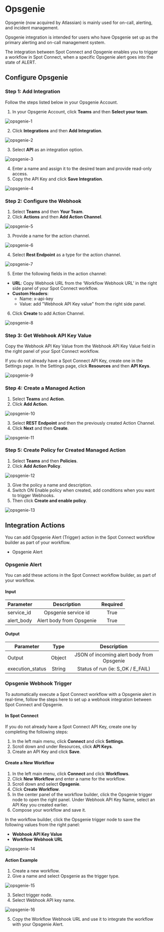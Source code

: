 # Opsgenie

Opsgenie (now acquired by Atlassian) is mainly used for on-call, alerting, and incident management. 

Opsgenie integration is intended for users who have Opsgenie set up as the primary alerting and on-call management system. 

The integration between Spot Connect and Opsgenie enables you to trigger a workflow in Spot Connect, when a specific Opsgenie alert goes into the state of ALERT. 

## Configure Opsgenie  

### Step 1: Add Integration 

Follow the steps listed below in your Opsgenie Account. 

1. In your Opsgenie Account, click **Teams** and then **Select your team**.  

![opsgenie-1](https://github.com/spotinst/help/assets/106514736/d08f7c6d-e85e-43b3-9727-7e593c9c8ab6)

2. Click **Integrations** and then **Add Integration**. 

![opsgenie-2](https://github.com/spotinst/help/assets/106514736/cd886c6b-ce13-4ec3-9333-912847bda49d)

3. Select **API** as an integration option. 

![opsgenie-3](https://github.com/spotinst/help/assets/106514736/6275e094-665c-45ff-b4d2-33de51f138c1)

4. Enter a name and assign it to the desired team and provide read-only access. 
5. Copy the API Key and click **Save Integration**. 

![opsgenie-4](https://github.com/spotinst/help/assets/106514736/05ec3982-6803-4d41-9498-876c0b04967a)

### Step 2: Configure the Webhook 

1. Select **Teams** and then **Your Team**. 
2. Click **Actions** and then **Add Action Channel**. 

![opsgenie-5](https://github.com/spotinst/help/assets/106514736/da900f6b-1d3c-4f6e-9573-312d31897715) 

3. Provide a name for the action channel. 

![opsgenie-6](https://github.com/spotinst/help/assets/106514736/55faf35c-0833-44f1-8129-3a90994ad907) 

4. Select **Rest Endpoint** as a type for the action channel. 

![opsgenie-7](https://github.com/spotinst/help/assets/106514736/1106f1d6-11a9-4ab0-b3ba-36e28609131b)

5. Enter the following fields in the action channel: 

* **URL**: Copy Webhook URL from the ‘Workflow Webhook URL’ in the right side panel of your Spot Connect workflow. 
* **Custom Headers**: 
  - Name: x-api-key 
  - Value: add "Webhook API Key value" from the right side panel. 
6. Click **Create** to add Action Channel. 

![opsgenie-8](https://github.com/spotinst/help/assets/106514736/ae0e3b6a-d3b7-4f22-aa3e-72afb41ae51e)

### Step 3: Get Webhook API Key Value 

Copy the Webhook API Key Value from the Webhook API Key Value field in the right panel of your Spot Connect workflow.  

If you do not already have a Spot Connect API Key, create one in the Settings page. In the Settings page, click **Resources** and then **API Keys**. 

![opsgenie-9](https://github.com/spotinst/help/assets/106514736/62a0eba7-2d32-46c7-adb5-982ab5785d59)

### Step 4: Create a Managed Action 

1. Select **Teams** and **Action**.  
2. Click **Add Action**. 

![opsgenie-10](https://github.com/spotinst/help/assets/106514736/a595b003-d185-475a-87f3-45373a7f55ca)

3. Select **REST Endpoint** and then the previously created Action Channel.  
4. Click **Next** and then **Create**.  

![opsgenie-11](https://github.com/spotinst/help/assets/106514736/2a25f7f7-e733-444e-aa73-bbb8576a0a92)

### Step 5: Create Policy for Created Managed Action 

1. Select **Teams** and then **Policies**. 
2. Click **Add Action Policy**.  

![opsgenie-12](https://github.com/spotinst/help/assets/106514736/083228b7-47f4-4b94-8409-701067a154bd)

3. Give the policy a name and description.  
4. Switch ON Enable policy when created, add conditions when you want to trigger Webhooks. 
5. Then click **Create and enable policy**. 

![opsgenie-13](https://github.com/spotinst/help/assets/106514736/8a78fc60-834f-4522-b4f8-4fa1e77b1f2c)

## Integration Actions  

You can add Opsgenie Alert (Trigger) action in the Spot Connect workflow builder as part of your workflow. 

* Opsgenie Alert 

### Opsgenie Alert 

You can add these actions in the Spot Connect workflow builder, as part of your workflow. 

#### Input  

|       Parameter  |            Description        |      Required  |
|------------------|:-----------------------------:|:--------------:|
|      service_id  |     Opsgenie service id       |     True       |
|      alert_body  |     Alert body from Opsgenie  |     True       |

#### Output  

|       Parameter        |       Type  |                     Description                |
|------------------------|:-----------:|:----------------------------------------------:|
|      Output            |     Object  |     JSON of incoming alert body from Opsgenie  |
|      execution_status  |     String  |     Status of run (ie: S_OK / E_FAIL)          |

### Opsgenie Webhook Trigger 

To automatically execute a Spot Connect workflow with a Opsgenie alert in real-time, follow the steps here to set up a webhook integration between Spot Connect and Opsgenie. 

#### In Spot Connect 

If you do not already have a Spot Connect API Key, create one by completing the following steps: 

1. In the left main menu, click **Connect** and click **Settings**. 
2. Scroll down and under Resources, click **API Keys**. 
3. Create an API Key and click **Save**. 

#### Create a New Workflow 

1. In the left main menu, click **Connect** and click **Workflows**. 
2. Click **New Workflow** and enter a name for the workflow. 
3. Scroll down and select **Opsgenie**. 
4. Click **Create Workflow**. 
5. In the center panel of the workflow builder, click the Opsgenie trigger node to open the right panel. Under Webhook API Key Name, select an API Key you created earlier. 
3. Compose your workflow and save it. 

In the workflow builder, click the Opsgenie trigger node to save the following values from the right panel:  

* **Webhook API Key Value** 
* **Workflow Webhook URL** 

![opsgenie-14](https://github.com/spotinst/help/assets/106514736/da6986d3-1d99-413b-99f6-e2f448ad3ed3)

#### Action Example 

1. Create a new workflow.  
2. Give a name and select Opsgenie as the trigger type. 

![opsgenie-15](https://github.com/spotinst/help/assets/106514736/0a37b0b9-553d-4037-bf95-c15b886a0e0d)

3. Select trigger node. 
4. Select Webhook API key name. 

![opsgenie-16](https://github.com/spotinst/help/assets/106514736/8bb92ca7-bd5c-420f-a612-6e38ab59d3d5) 

5. Copy the Workflow Webhook URL and use it to integrate the workflow with your Opsgenie Alert. 

 
 

 

 
